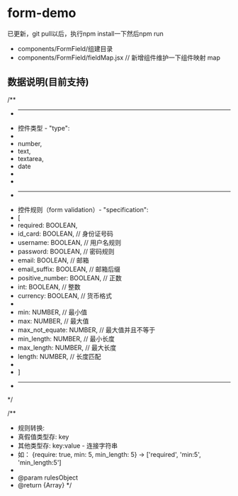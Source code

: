 # form-demo

已更新，git pull以后，执行npm install一下然后npm run

- components/FormField/组建目录
- components/FormField/fieldMap.jsx  // 新增组件维护一下组件映射 map


## 数据说明(目前支持)
/**
 * ------------------------------------------------
 * 控件类型 - "type":
 *
 *    number,
 *    text,
 *    textarea,
 *    date
 *
 *
 * ------------------------------------------------
 * 控件规则（form validation）- "specification":
 * [
 *    required: BOOLEAN,
 *    id_card: BOOLEAN,         // 身份证号码
 *    username: BOOLEAN,        // 用户名规则
 *    password: BOOLEAN,        // 密码规则
 *    email: BOOLEAN,           // 邮箱
 *    email_suffix: BOOLEAN,    // 邮箱后缀
 *    positive_number: BOOLEAN, // 正数
 *    int: BOOLEAN,             // 整数
 *    currency: BOOLEAN,        // 货币格式
 *
 *    min: NUMBER,              // 最小值
 *    max: NUMBER,              // 最大值
 *    max_not_equate: NUMBER,   // 最大值并且不等于
 *    min_length: NUMBER,       // 最小长度
 *    max_length: NUMBER,       // 最大长度
 *    length: NUMBER,           // 长度匹配
 *
 * ]
 * ------------------------------------------------
 */

/**
 * 规则转换:
 *    真假值类型存: key
 *    其他类型存: key:value - 连接字符串
 *    如： {require: true, min: 5, min_length: 5} -> ['required', 'min:5', 'min_length:5']
 *
 * @param rulesObject
 * @return {Array}
 */